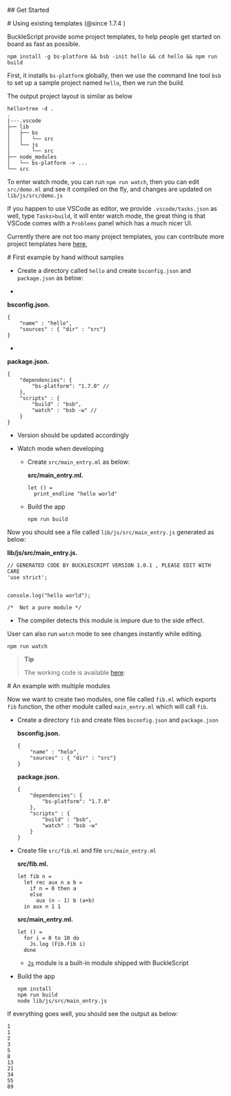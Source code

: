 \#\# Get Started

\# Using existing templates (@since 1.7.4 )

BuckleScript provide some project templates, to help people get started
on board as fast as possible.

    npm install -g bs-platform && bsb -init hello && cd hello && npm run build

First, it installs `bs-platform` globally, then we use the command line
tool `bsb` to set up a sample project named `hello`, then we run the
build.

The output project layout is similar as below

    hello>tree -d .
    .
    |---.vscode
    ├── lib
    │   ├── bs
    │   │   └── src
    │   └── js
    │       └── src
    ├── node_modules
    │   └── bs-platform -> ...
    └── src

To enter watch mode, you can run `npm run watch`, then you can edit
`src/demo.ml` and see it compiled on the fly, and changes are updated on
`lib/js/src/demo.js`

If you happen to use VSCode as editor, we provide `.vscode/tasks.json`
as well, type `Tasks>build`, it will enter watch mode, the great thing
is that VSCode comes with a `Problems` panel which has a much nicer UI.

Currently there are not too many project templates, you can contribute
more project templates here
[here](https://github.com/bucklescript/bucklescript/tree/master/jscomp/bsb/templates),

\# First example by hand without samples

-   Create a directory called `hello` and create `bsconfig.json` and
    `package.json` as below:

+

**bsconfig.json.**

    {
        "name" : "hello",
        "sources" : { "dir" : "src"}
    }

+

**package.json.**

    {
        "dependencies": {
            "bs-platform": "1.7.0" // 
        },
        "scripts" : {
            "build" : "bsb",
            "watch" : "bsb -w" // 
        }
    }

-   Version should be updated accordingly

-   Watch mode when developing

    -   Create `src/main_entry.ml` as below:

        **src/main\_entry.ml.**

            let () =
              print_endline "hello world"

    -   Build the app

            npm run build

Now you should see a file called `lib/js/src/main_entry.js` generated as
below:

**lib/js/src/main\_entry.js.**

    // GENERATED CODE BY BUCKLESCRIPT VERSION 1.0.1 , PLEASE EDIT WITH CARE
    'use strict';


    console.log("hello world");

    /*  Not a pure module */ 

-   The compiler detects this module is impure due to the side effect.

User can also run `watch` mode to see changes instantly while editing.

    npm run watch

> **Tip**
>
> The working code is available
> [here](https://github.com/bucklescript/bucklescript-addons/tree/master/examples/hello):

\# An example with multiple modules

Now we want to create two modules, one file called `fib.ml` which
exports `fib` function, the other module called `main_entry.ml` which
will call `fib`.

-   Create a directory `fib` and create files `bsconfig.json` and
    `package.json`

    **bsconfig.json.**

        {
            "name" : "helo",
            "sources" : { "dir" : "src"}
        }

    **package.json.**

        {
            "dependencies": {
                "bs-platform": "1.7.0"
            },
            "scripts" : {
                "build" : "bsb",
                "watch" : "bsb -w"
            }
        }

-   Create file `src/fib.ml` and file `src/main_entry.ml`

    **src/fib.ml.**

        let fib n =
          let rec aux n a b =
            if n = 0 then a
            else
              aux (n - 1) b (a+b)
          in aux n 1 1

    **src/main\_entry.ml.**

        let () =
          for i = 0 to 10 do
            Js.log (Fib.fib i) 
          done

    -   [`Js`](../api/Js.html) module is a built-in module shipped with
        BuckleScript

-   Build the app

        npm install
        npm run build
        node lib/js/src/main_entry.js

If everything goes well, you should see the output as below:

    1
    1
    2
    3
    5
    8
    13
    21
    34
    55
    89
